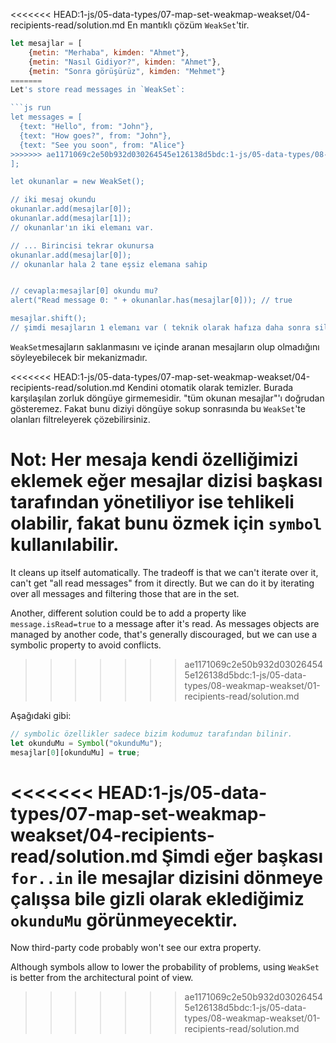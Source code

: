<<<<<<< HEAD:1-js/05-data-types/07-map-set-weakmap-weakset/04-recipients-read/solution.md
En mantıklı çözüm `WeakSet`'tir.

```js
let mesajlar = [
    {metin: "Merhaba", kimden: "Ahmet"},
    {metin: "Nasıl Gidiyor?", kimden: "Ahmet"},
    {metin: "Sonra görüşürüz", kimden: "Mehmet"}
=======
Let's store read messages in `WeakSet`:

```js run
let messages = [
  {text: "Hello", from: "John"},
  {text: "How goes?", from: "John"},
  {text: "See you soon", from: "Alice"}
>>>>>>> ae1171069c2e50b932d030264545e126138d5bdc:1-js/05-data-types/08-weakmap-weakset/01-recipients-read/solution.md
];

let okunanlar = new WeakSet();

// iki mesaj okundu
okunanlar.add(mesajlar[0]);
okunanlar.add(mesajlar[1]);
// okunanlar'ın iki elemanı var.

// ... Birincisi tekrar okunursa
okunanlar.add(mesajlar[0]);
// okunanlar hala 2 tane eşsiz elemana sahip


// cevapla:mesajlar[0] okundu mu?
alert("Read message 0: " + okunanlar.has(mesajlar[0])); // true

mesajlar.shift();
// şimdi mesajların 1 elemanı var ( teknik olarak hafıza daha sonra silinebilir)
```

`WeakSet`mesajların saklanmasını ve içinde aranan mesajların olup olmadığını söyleyebilecek bir mekanizmadır.

<<<<<<< HEAD:1-js/05-data-types/07-map-set-weakmap-weakset/04-recipients-read/solution.md
Kendini otomatik olarak temizler. Burada karşılaşılan zorluk döngüye girmemesidir. "tüm okunan mesajlar"'ı doğrudan gösteremez. Fakat bunu diziyi döngüye sokup sonrasında bu `WeakSet`'te olanları filtreleyerek çözebilirsiniz.

Not: Her mesaja kendi özelliğimizi eklemek eğer mesajlar dizisi başkası tarafından yönetiliyor ise tehlikeli olabilir, fakat bunu özmek için `symbol` kullanılabilir.
=======
It cleans up itself automatically. The tradeoff is that we can't iterate over it,  can't get "all read messages" from it directly. But we can do it by iterating over all messages and filtering those that are in the set.

Another, different solution could be to add a property like `message.isRead=true` to a message after it's read. As messages objects are managed by another code, that's generally discouraged, but we can use a symbolic property to avoid conflicts.
>>>>>>> ae1171069c2e50b932d030264545e126138d5bdc:1-js/05-data-types/08-weakmap-weakset/01-recipients-read/solution.md

Aşağıdaki gibi:
```js
// symbolic özellikler sadece bizim kodumuz tarafından bilinir.
let okunduMu = Symbol("okunduMu");
mesajlar[0][okunduMu] = true;
```
<<<<<<< HEAD:1-js/05-data-types/07-map-set-weakmap-weakset/04-recipients-read/solution.md
Şimdi eğer başkası `for..in` ile mesajlar dizisini dönmeye çalışsa bile gizli olarak eklediğimiz `okunduMu` görünmeyecektir.
=======

Now third-party code probably won't see our extra property.

Although symbols allow to lower the probability of problems, using `WeakSet` is better from the architectural point of view.
>>>>>>> ae1171069c2e50b932d030264545e126138d5bdc:1-js/05-data-types/08-weakmap-weakset/01-recipients-read/solution.md
